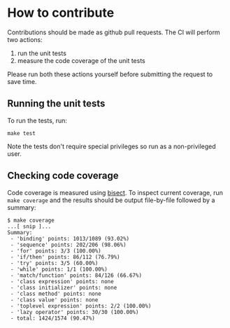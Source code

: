 How to contribute
=================

Contributions should be made as github pull requests. The CI will perform two actions:

1. run the unit tests
2. measure the code coverage of the unit tests

Please run both these actions yourself before submitting the request to save time.

Running the unit tests
----------------------

To run the tests, run:
```
make test
```
Note the tests don't require special privileges so run as a non-privileged user.

Checking code coverage
----------------------

Code coverage is measured using [bisect](http://bisect.x9c.fr). To inspect
current coverage, run `make coverage` and the results should be output
file-by-file followed by a summary:
```
$ make coverage
...[ snip ]...
Summary:
 - 'binding' points: 1013/1089 (93.02%)
 - 'sequence' points: 202/206 (98.06%)
 - 'for' points: 3/3 (100.00%)
 - 'if/then' points: 86/112 (76.79%)
 - 'try' points: 3/5 (60.00%)
 - 'while' points: 1/1 (100.00%)
 - 'match/function' points: 84/126 (66.67%)
 - 'class expression' points: none
 - 'class initializer' points: none
 - 'class method' points: none
 - 'class value' points: none
 - 'toplevel expression' points: 2/2 (100.00%)
 - 'lazy operator' points: 30/30 (100.00%)
 - total: 1424/1574 (90.47%)
```
